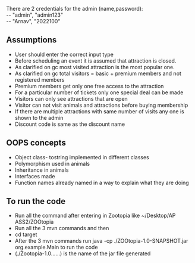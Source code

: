 There are 2 credentials for the admin (name,password):<br>
-- "admin", "admin123" <br>
-- "Arnav", "2022100"


## Assumptions
- User should enter the correct input type
- Before scheduling an event it is  assumed that attraction is closed.
- As clarified on gc most visited attraction is the most popular one.
- As clarified on gc total visitors = basic + premium members and not registered members
- Premium members get only one free access to the attraction
- For a particular number of tickets only one special deal can be made
- Visitors can only see attractions that are open
- Visitor can not visit animals and attractions before buying membership
- If there are multiple attractions with same number of visits any one is shown to the admin
- Discount code is same as the discount name

## OOPS concepts
- Object class- tostring implemented in different classes
- Polymorphism used in animals
- Inheritance in animals
- Interfaces made
- Function names already named in a way to explain what they are doing


## To run the code
 - Run all the command after entering in Zootopia like ~/Desktop/AP ASS2/ZOOtopia
 - Run all the 3 mvn commands and then
 - cd target
 - After the 3 mvn commands run  java -cp ./ZOOtopia-1.0-SNAPSHOT.jar org.example.Main to run the code
 - (./Zootopia-1.0......) is the name of the jar file generated

